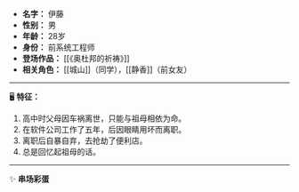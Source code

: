 
- **名字：** 伊藤
- **性别：** 男
- **年龄：** 28岁
- **身份：** 前系统工程师
- **登场作品：**  [[《奥杜邦的祈祷》]] 
- **相关角色：** [[城山]]（同学），[[静香]]（前女友）

---

🖥️ **特征：** 

1. 高中时父母因车祸离世，只能与祖母相依为命。
2. 在软件公司工作了五年，后因眼睛用坏而离职。
3. 离职后自暴自弃，去抢劫了便利店。
4. 总是回忆起祖母的话。

---

✨ **串场彩蛋**
